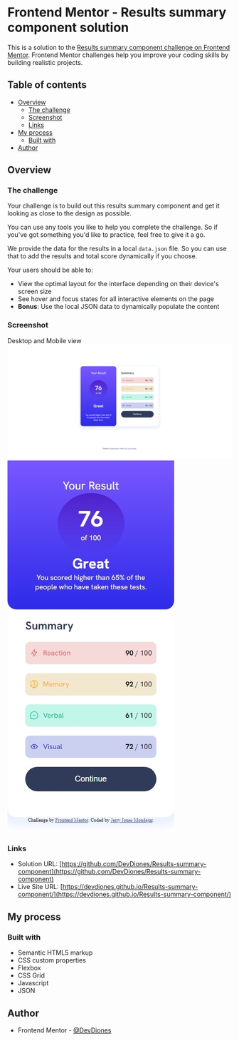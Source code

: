 # Frontend Mentor - Results summary component solution

This is a solution to the [Results summary component challenge on Frontend Mentor](https://www.frontendmentor.io/challenges/results-summary-component-CE_K6s0maV). Frontend Mentor challenges help you improve your coding skills by building realistic projects. 

## Table of contents

- [Overview](#overview)
  - [The challenge](#the-challenge)
  - [Screenshot](#screenshot)
  - [Links](#links)
- [My process](#my-process)
  - [Built with](#built-with)
- [Author](#author)

## Overview

### The challenge

Your challenge is to build out this results summary component and get it looking as close to the design as possible.

You can use any tools you like to help you complete the challenge. So if you've got something you'd like to practice, feel free to give it a go.

We provide the data for the results in a local `data.json` file. So you can use that to add the results and total score dynamically if you choose.

Your users should be able to:

- View the optimal layout for the interface depending on their device's screen size
- See hover and focus states for all interactive elements on the page
- **Bonus**: Use the local JSON data to dynamically populate the content
### Screenshot
Desktop and Mobile view
![](./assets/images/desktop-view.jpeg)
![](./assets/images/mobile-view.jpeg)

### Links

- Solution URL: [https://github.com/DevDiones/Results-summary-component](https://github.com/DevDiones/Results-summary-component)
- Live Site URL: [https://devdiones.github.io/Results-summary-component/](https://devdiones.github.io/Results-summary-component/)

## My process

### Built with

- Semantic HTML5 markup
- CSS custom properties
- Flexbox
- CSS Grid
- Javascript
- JSON

## Author

- Frontend Mentor - [@DevDiones](https://www.frontendmentor.io/profile/DevDiones)